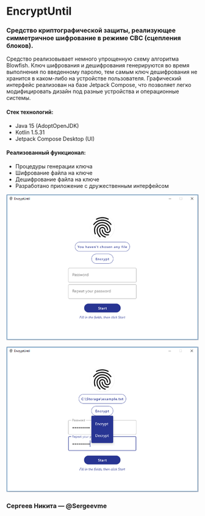 # EncryptUntil

### Средство криптографической защиты, реализующее симметричное шифрование в режиме CBC (сцепления блоков).
Средство реализовывает немного упрощенную схему алгоритма Blowfish. 
Ключ шифрования и дешифрования генерируются во время выполнения по введенному паролю, тем самым
ключ дешифрования не хранится в каком-либо на устройстве пользователя. Графический интерфейс реализован
на базе Jetpack Compose, что позволяет легко модифицировать дизайн под разные устройства и операционные
системы.

#### Стек технологий:
- Java 15 (AdoptOpenJDK)
- Kotlin 1.5.31
- Jetpack Compose Desktop (UI)

#### Реализованный функционал:
- Процедуры генерации ключа
- Шифрование файла на ключе
- Дешифрование файла на ключе 
- Разработано приложение с дружественным интерфейсом

![alt text](image.png?raw=true "Screenshot of program")

![alt text](image2.png?raw=true "The second screenshot of program")

### Сергеев Никита — @Sergeevme
